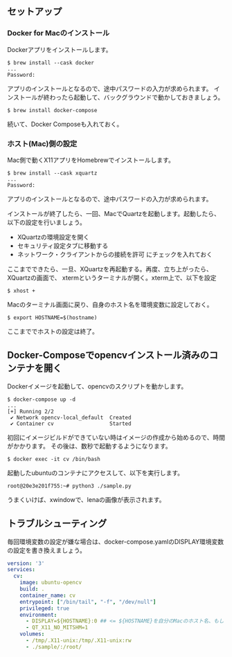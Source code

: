 
## セットアップ

### Docker for Macのインストール

Dockerアプリをインストールします。

```
$ brew install --cask docker
...
Password: 
```

アプリのインストールとなるので、途中パスワードの入力が求められます。
インストールが終わったら起動して、バックグラウンドで動かしておきましょう。

```
$ brew install docker-compose
```

続いて、Docker Composeも入れておく。

### ホスト(Mac)側の設定

Mac側で動くX11アプリをHomebrewでインストールします。

```
$ brew install --cask xquartz
...
Password: 
```

アプリのインストールとなるので、途中パスワードの入力が求められます。

インストールが終了したら、一回、MacでQuartzを起動します。起動したら、以下の設定を行いましょう。

* XQuartzの環境設定を開く
* セキュリティ設定タブに移動する
* ネットワーク・クライアントからの接続を許可 にチェックを入れておく

ここまでできたら、一旦、XQuartzを再起動する。再度、立ち上がったら、XQuartzの画面で、
xtermというターミナルが開く。xterm上で、以下を設定

```
$ xhost +
```

Macのターミナル画面に戻り、自身のホスト名を環境変数に設定しておく。

```
$ export HOSTNAME=$(hostname)
```

ここまででホストの設定は終了。

## Docker-Composeでopencvインストール済みのコンテナを開く

Dockerイメージを起動して、opencvのスクリプトを動かします。

```
$ docker-compose up -d
...
[+] Running 2/2
 ✔ Network opencv-local_default  Created
 ✔ Container cv                  Started
```

初回にイメージビルドができていない時はイメージの作成から始めるので、時間がかかります。
その後は、数秒で起動するようになります。

```
$ docker exec -it cv /bin/bash
```

起動したubuntuのコンテナにアクセスして、以下を実行します。

```
root@20e3e201f755:~# python3 ./sample.py
```

うまくいけば、xwindowで、lenaの画像が表示されます。

## トラブルシューティング

毎回環境変数の設定が嫌な場合は、docker-compose.yamlのDISPLAY環境変数の設定を書き換えましょう。

```docker-compose.yaml
version: '3'
services:
  cv:
    image: ubuntu-opencv
    build: .
    container_name: cv
    entrypoint: ["/bin/tail", "-f", "/dev/null"]
    privileged: true
    environment:
      - DISPLAY=${HOSTNAME}:0 ## <= ${HOSTNAME}を自分のMacのホスト名、もしくはIPアドレスに直しましょう
      - QT_X11_NO_MITSHM=1
    volumes:
      - /tmp/.X11-unix:/tmp/.X11-unix:rw
      - ./sample/:/root/
```






